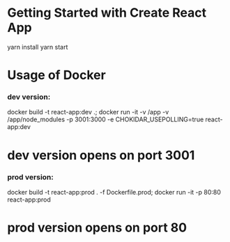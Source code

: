 # Getting Started with Create React App

yarn install
yarn start

# Usage of Docker
### dev version:
docker build -t react-app:dev .;
docker run -it -v /app -v /app/node_modules -p 3001:3000 -e CHOKIDAR_USEPOLLING=true react-app:dev
# dev version opens on port 3001

### prod version:
docker build -t react-app:prod . -f Dockerfile.prod;
docker run -it -p 80:80 react-app:prod
# prod version opens on port 80
